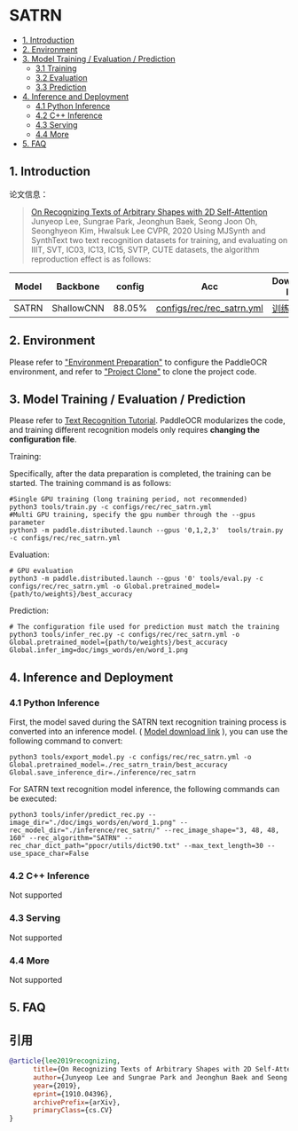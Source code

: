 # SATRN

- [1. Introduction](#1)
- [2. Environment](#2)
- [3. Model Training / Evaluation / Prediction](#3)
    - [3.1 Training](#3-1)
    - [3.2 Evaluation](#3-2)
    - [3.3 Prediction](#3-3)
- [4. Inference and Deployment](#4)
    - [4.1 Python Inference](#4-1)
    - [4.2 C++ Inference](#4-2)
    - [4.3 Serving](#4-3)
    - [4.4 More](#4-4)
- [5. FAQ](#5)

<a name="1"></a>
## 1. Introduction

论文信息：
> [On Recognizing Texts of Arbitrary Shapes with 2D Self-Attention](https://arxiv.org/abs/1910.04396)
> Junyeop Lee, Sungrae Park, Jeonghun Baek, Seong Joon Oh, Seonghyeon Kim, Hwalsuk Lee
> CVPR, 2020
Using MJSynth and SynthText two text recognition datasets for training, and evaluating on IIIT, SVT, IC03, IC13, IC15, SVTP, CUTE datasets, the algorithm reproduction effect is as follows:

|Model|Backbone|config|Acc|Download link|
| --- | --- | --- | --- | --- |
|SATRN|ShallowCNN|88.05%|[configs/rec/rec_satrn.yml](../../configs/rec/rec_satrn.yml)|[训练模型](https://pan.baidu.com/s/10J-Bsd881bimKaclKszlaQ?pwd=lk8a)|


<a name="2"></a>
## 2. Environment
Please refer to ["Environment Preparation"](./environment_en.md) to configure the PaddleOCR environment, and refer to ["Project Clone"](./clone_en.md) to clone the project code.


<a name="3"></a>
## 3. Model Training / Evaluation / Prediction

Please refer to [Text Recognition Tutorial](./recognition_en.md). PaddleOCR modularizes the code, and training different recognition models only requires **changing the configuration file**.

Training:

Specifically, after the data preparation is completed, the training can be started. The training command is as follows:

```
#Single GPU training (long training period, not recommended)
python3 tools/train.py -c configs/rec/rec_satrn.yml
#Multi GPU training, specify the gpu number through the --gpus parameter
python3 -m paddle.distributed.launch --gpus '0,1,2,3'  tools/train.py -c configs/rec/rec_satrn.yml
```

Evaluation:

```
# GPU evaluation
python3 -m paddle.distributed.launch --gpus '0' tools/eval.py -c configs/rec/rec_satrn.yml -o Global.pretrained_model={path/to/weights}/best_accuracy
```

Prediction:

```
# The configuration file used for prediction must match the training
python3 tools/infer_rec.py -c configs/rec/rec_satrn.yml -o Global.pretrained_model={path/to/weights}/best_accuracy Global.infer_img=doc/imgs_words/en/word_1.png
```

<a name="4"></a>
## 4. Inference and Deployment

<a name="4-1"></a>
### 4.1 Python Inference
First, the model saved during the SATRN text recognition training process is converted into an inference model. ( [Model download link](https://pan.baidu.com/s/10J-Bsd881bimKaclKszlaQ?pwd=lk8a) ), you can use the following command to convert:

```
python3 tools/export_model.py -c configs/rec/rec_satrn.yml -o Global.pretrained_model=./rec_satrn_train/best_accuracy  Global.save_inference_dir=./inference/rec_satrn
```

For SATRN text recognition model inference, the following commands can be executed:

```
python3 tools/infer/predict_rec.py --image_dir="./doc/imgs_words/en/word_1.png" --rec_model_dir="./inference/rec_satrn/" --rec_image_shape="3, 48, 48, 160" --rec_algorithm="SATRN" --rec_char_dict_path="ppocr/utils/dict90.txt" --max_text_length=30 --use_space_char=False
```

<a name="4-2"></a>
### 4.2 C++ Inference

Not supported

<a name="4-3"></a>
### 4.3 Serving

Not supported

<a name="4-4"></a>
### 4.4 More

Not supported

<a name="5"></a>
## 5. FAQ

## 引用

```bibtex
@article{lee2019recognizing,
      title={On Recognizing Texts of Arbitrary Shapes with 2D Self-Attention}, 
      author={Junyeop Lee and Sungrae Park and Jeonghun Baek and Seong Joon Oh and Seonghyeon Kim and Hwalsuk Lee},
      year={2019},
      eprint={1910.04396},
      archivePrefix={arXiv},
      primaryClass={cs.CV}
}
```